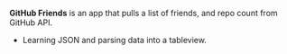 **GitHub Friends** is an app that pulls a list of friends, and repo count from GitHub API. 

- Learning JSON and parsing data into a tableview. 
